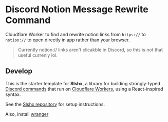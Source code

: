 # Discord Notion Message Rewrite Command

Cloudflare Worker to find and rewrite notion links from `https://` to `notion://` to open directly in app rather than your browser.

> Currently notion:// links aren't clicakble in Discord, so this is not that useful currenly lol.

## Develop

This is the starter template for **Slshx**, a library for building strongly-typed
[Discord commands](https://discord.com/developers/docs/interactions/application-commands)
that run on [Cloudflare Workers](https://workers.cloudflare.com/), using a
React-inspired syntax.

See the [Slshx repository](https://github.com/mrbbot/slshx) for setup instructions.

Also, install [wranger](https://github.com/cloudflare/wrangler)